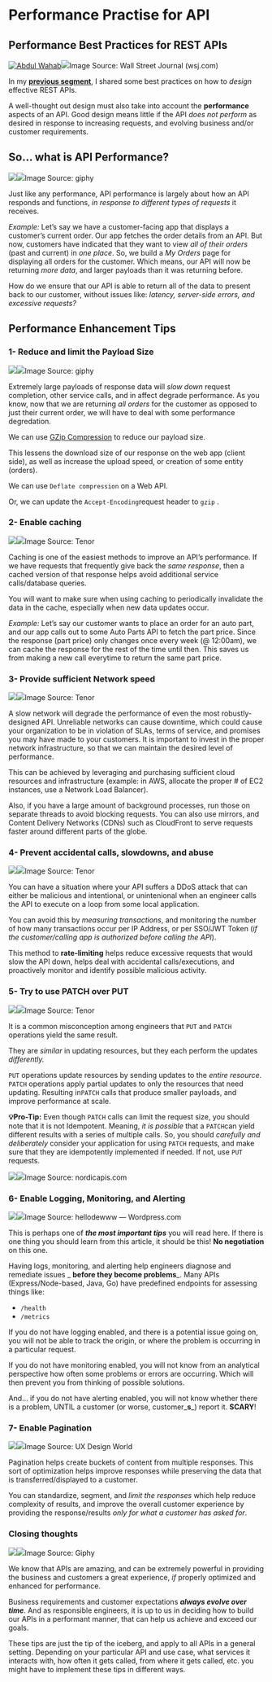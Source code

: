 # Performance Practise for API

## &#x20;Performance Best Practices for REST APIs <a href="#26ce" id="26ce"></a>

[![Abdul Wahab](https://miro.medium.com/fit/c/62/62/1\*ynM5Vl9kQoywa1Zij3QU8w.jpeg)](https://abdulrwahab.medium.com/?source=post\_page-----1d4a5922dae1-----------------------------------)![](https://miro.medium.com/max/1540/1\*OQhrUIqYSB6xVtXIeLOcGA.jpeg)Image Source: Wall Street Journal (wsj.com)

In my [**previous segment**](https://abdulrwahab.medium.com/api-architecture-best-practices-for-designing-rest-apis-bf907025f5f), I shared some best practices on how to _design_ effective REST APIs.

A well-thought out design must also take into account the **performance** aspects of an API. Good design means little if the API _does not perform_ as desired in response to increasing requests, and evolving business and/or customer requirements.

## So… what is API Performance? <a href="#5e5e" id="5e5e"></a>

![](https://miro.medium.com/freeze/max/66/1\*aViqX3Qh0pdJrcMoxQdSNg.gif?q=20)![](https://miro.medium.com/max/812/1\*aViqX3Qh0pdJrcMoxQdSNg.gif)Image Source: giphy

Just like any performance, API performance is largely about how an API responds and functions, _in response to different types of requests_ it receives.

_Example:_ Let’s say we have a customer-facing app that displays a customer’s current order. Our app fetches the order details from an API. But now, customers have indicated that they want to view _all of their orders_ (past and current) in _one place_. So, we build a _My Orders_ page for displaying all orders for the customer. Which means, our API will now be returning _more data_, and larger payloads than it was returning before.

How do we ensure that our API is able to return all of the data to present back to our customer, without issues like: _latency, server-side errors, and excessive requests?_

## Performance Enhancement Tips <a href="#3318" id="3318"></a>

### 1- Reduce and limit the Payload Size <a href="#8e70" id="8e70"></a>

![](https://miro.medium.com/freeze/max/66/1\*dK6mJgHMGEkK1msB7PWfMw.gif?q=20)![](https://miro.medium.com/max/1056/1\*dK6mJgHMGEkK1msB7PWfMw.gif)Image Source: giphy

Extremely large payloads of response data will _slow down_ request completion, other service calls, and in affect degrade performance. As you know, now that we are returning _all orders_ for the customer as opposed to just their current order, we will have to deal with some performance degredation.

We can use [GZip Compression](https://developers.google.com/blogger/docs/3.0/performance#gzip) to reduce our payload size.

This lessens the download size of our response on the web app (client side), as well as increase the upload speed, or creation of some entity (orders).

We can use `Deflate compression` on a Web API.

Or, we can update the `Accept-Encoding`request header to `gzip` .

### 2- Enable caching <a href="#e46a" id="e46a"></a>

![](https://miro.medium.com/freeze/max/66/1\*tSS8-LWKwGWPIQUuw3nAQQ.gif?q=20)![](https://miro.medium.com/max/484/1\*tSS8-LWKwGWPIQUuw3nAQQ.gif)Image Source: Tenor

Caching is one of the easiest methods to improve an API’s performance. If we have requests that frequently give back the _same response_, then a cached version of that response helps avoid additional service calls/database queries.

You will want to make sure when using caching to periodically invalidate the data in the cache, especially when new data updates occur.

_Example:_ Let’s say our customer wants to place an order for an auto part, and our app calls out to some Auto Parts API to fetch the part price. Since the response (part price) only changes once every week (@ 12:00am), we can cache the response for the rest of the time until then. This saves us from making a new call everytime to return the same part price.

### 3- Provide sufficient Network speed <a href="#ee6d" id="ee6d"></a>

![](https://miro.medium.com/freeze/max/66/1\*2iHp0AkNWWOHsZBtUuTHsA.gif?q=20)![](https://miro.medium.com/max/1096/1\*2iHp0AkNWWOHsZBtUuTHsA.gif)Image Source: Tenor

A slow network will degrade the performance of even the most robustly-designed API. Unreliable networks can cause downtime, which could cause your organization to be in violation of SLAs, terms of service, and promises you may have made to your customers. It is important to invest in the proper network infrastructure, so that we can maintain the desired level of performance.

This can be achieved by leveraging and purchasing sufficient cloud resources and infrastructure (example: in AWS, allocate the proper # of EC2 instances, use a Network Load Balancer).

Also, if you have a large amount of background processes, run those on separate threads to avoid blocking requests. You can also use mirrors, and Content Delivery Networks (CDNs) such as CloudFront to serve requests faster around different parts of the globe.

### 4- Prevent accidental calls, slowdowns, and abuse <a href="#f5e1" id="f5e1"></a>

![](https://miro.medium.com/freeze/max/66/1\*NZyKj4WB1tFmQx4D6NZGCw.gif?q=20)![](https://miro.medium.com/max/484/1\*NZyKj4WB1tFmQx4D6NZGCw.gif)Image Source: Tenor

You can have a situation where your API suffers a DDoS attack that can either be malicious and intentional, or unintenional when an engineer calls the API to execute on a loop from some local application.

You can avoid this by _measuring transactions_, and monitoring the number of how many transactions occur per IP Address, or per SSO/JWT Token (_if the customer/calling app is authorized before calling the API_).

This method to **rate-limiting** helps reduce excessive requests that would slow the API down, helps deal with accidental calls/executions, and proactively monitor and identify possible malicious activity.

### 5- Try to use PATCH over PUT <a href="#f499" id="f499"></a>

![](https://miro.medium.com/freeze/max/66/1\*YQ-KYd2JSGzacYzgpnOsOg.gif?q=20)![](https://miro.medium.com/max/484/1\*YQ-KYd2JSGzacYzgpnOsOg.gif)Image Source: Tenor

It is a common misconception among engineers that `PUT` and `PATCH` operations yield the same result.

They are _similar_ in updating resources, but they each perform the updates _differently._

`PUT` operations update resources by sending updates to the _entire resource_. `PATCH` operations apply partial updates to only the resources that need updating. Resulting in`PATCH` calls that produce smaller payloads, and improve performance at scale.

**💡Pro-Tip:** Even though `PATCH` calls can limit the request size, you should note that it is not Idempotent. Meaning, _it is possible_ that a `PATCH`can yield different results with a series of multiple calls. So, you should _carefully and deliberately_ consider your application for using `PATCH` requests, and make sure that they are idempotently implemented if needed. If not, use `PUT` requests.

![](https://miro.medium.com/max/66/1\*b6VfOSSDLBK\_S-IGor9q1w.png?q=20)![](https://miro.medium.com/max/1540/1\*b6VfOSSDLBK\_S-IGor9q1w.png)Image Source: nordicapis.com

### 6- Enable Logging, Monitoring, and Alerting <a href="#1460" id="1460"></a>

![](https://miro.medium.com/freeze/max/66/1\*KxxcIZDEBx-JSQgQQmcgHg.gif?q=20)![](https://miro.medium.com/max/1540/1\*KxxcIZDEBx-JSQgQQmcgHg.gif)Image Source: hellodewww — Wordpress.com

This is perhaps one of _**the most important tips**_ you will read here. If there is one thing you should learn from this article, it should be this! **No negotiation** on this one.

Having logs, monitoring, and alerting help engineers diagnose and remediate issues _ **before they become problems**_. Many APIs (Express/Node-based, Java, Go) have predefined endpoints for assessing things like:

* `/health`
* `/metrics`

If you do not have logging enabled, and there is a potential issue going on, you will not be able to track the origin, or where the problem is occurring in a particular request.

If you do not have monitoring enabled, you will not know from an analytical perspective how often some problems or errors are occurring. Which will then prevent you from thinking of possible solutions.

And… if you do not have alerting enabled, you will not know whether there is a problem, UNTIL a customer (or worse, customer_**s**_) report it. **SCARY**!

### 7- Enable Pagination <a href="#e454" id="e454"></a>

![](https://miro.medium.com/freeze/max/66/1\*Aav3i3nzhu6pdtc8142LmA.gif?q=20)![](https://miro.medium.com/max/1540/1\*Aav3i3nzhu6pdtc8142LmA.gif)Image Source: UX Design World

Pagination helps create buckets of content from multiple responses. This sort of optimization helps improve responses while preserving the data that is transferred/displayed to a customer.

You can standardize, segment, and _limit the responses_ which help reduce complexity of results, and improve the overall customer experience by providing the response/results _only for what a customer has asked for_.

### Closing thoughts <a href="#a495" id="a495"></a>

![](https://miro.medium.com/freeze/max/66/1\*EOrT\_fmP\_XTB9--0Us3oSw.gif?q=20)![](https://miro.medium.com/max/1056/1\*EOrT\_fmP\_XTB9--0Us3oSw.gif)Image Source: Giphy

We know that APIs are amazing, and can be extremely powerful in providing the business and customers a great experience, _if_ properly optimized and enhanced for performance.

Business requirements and customer expectations _**always evolve over time**_. And as responsible engineers, it is up to us in deciding how to build our APIs in a performant manner, that can help us achieve and exceed our goals.

These tips are just the tip of the iceberg, and apply to all APIs in a general setting. Depending on your particular API and use case, what services it interacts with, how often it gets called, from where it gets called, etc. you might have to implement these tips in different ways.
